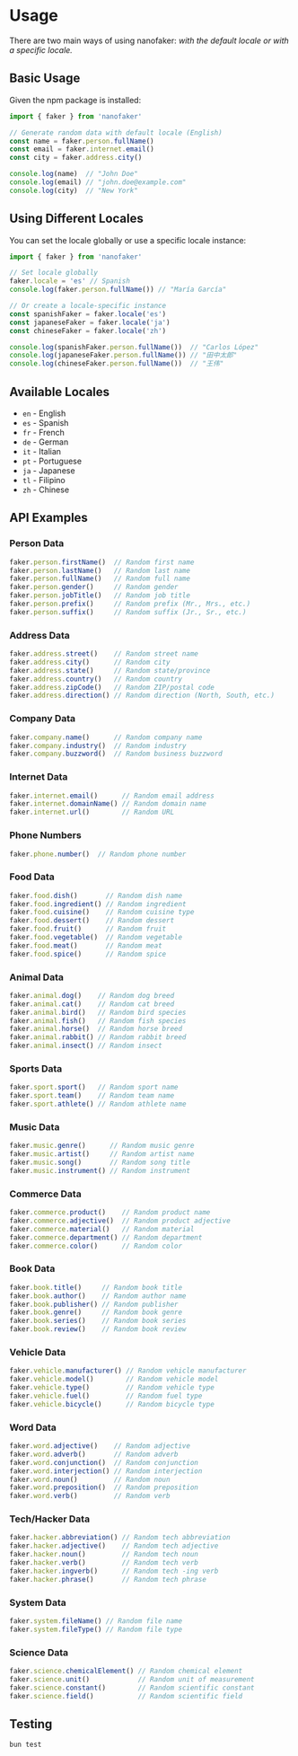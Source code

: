 # Usage

There are two main ways of using nanofaker: _with the default locale or with a specific locale._

## Basic Usage

Given the npm package is installed:

```ts
import { faker } from 'nanofaker'

// Generate random data with default locale (English)
const name = faker.person.fullName()
const email = faker.internet.email()
const city = faker.address.city()

console.log(name)  // "John Doe"
console.log(email) // "john.doe@example.com"
console.log(city)  // "New York"
```

## Using Different Locales

You can set the locale globally or use a specific locale instance:

```ts
import { faker } from 'nanofaker'

// Set locale globally
faker.locale = 'es' // Spanish
console.log(faker.person.fullName()) // "María García"

// Or create a locale-specific instance
const spanishFaker = faker.locale('es')
const japaneseFaker = faker.locale('ja')
const chineseFaker = faker.locale('zh')

console.log(spanishFaker.person.fullName())  // "Carlos López"
console.log(japaneseFaker.person.fullName()) // "田中太郎"
console.log(chineseFaker.person.fullName())  // "王伟"
```

## Available Locales

- `en` - English
- `es` - Spanish
- `fr` - French
- `de` - German
- `it` - Italian
- `pt` - Portuguese
- `ja` - Japanese
- `tl` - Filipino
- `zh` - Chinese

## API Examples

### Person Data

```ts
faker.person.firstName()  // Random first name
faker.person.lastName()   // Random last name
faker.person.fullName()   // Random full name
faker.person.gender()     // Random gender
faker.person.jobTitle()   // Random job title
faker.person.prefix()     // Random prefix (Mr., Mrs., etc.)
faker.person.suffix()     // Random suffix (Jr., Sr., etc.)
```

### Address Data

```ts
faker.address.street()    // Random street name
faker.address.city()      // Random city
faker.address.state()     // Random state/province
faker.address.country()   // Random country
faker.address.zipCode()   // Random ZIP/postal code
faker.address.direction() // Random direction (North, South, etc.)
```

### Company Data

```ts
faker.company.name()      // Random company name
faker.company.industry()  // Random industry
faker.company.buzzword()  // Random business buzzword
```

### Internet Data

```ts
faker.internet.email()      // Random email address
faker.internet.domainName() // Random domain name
faker.internet.url()        // Random URL
```

### Phone Numbers

```ts
faker.phone.number()  // Random phone number
```

### Food Data

```ts
faker.food.dish()       // Random dish name
faker.food.ingredient() // Random ingredient
faker.food.cuisine()    // Random cuisine type
faker.food.dessert()    // Random dessert
faker.food.fruit()      // Random fruit
faker.food.vegetable()  // Random vegetable
faker.food.meat()       // Random meat
faker.food.spice()      // Random spice
```

### Animal Data

```ts
faker.animal.dog()    // Random dog breed
faker.animal.cat()    // Random cat breed
faker.animal.bird()   // Random bird species
faker.animal.fish()   // Random fish species
faker.animal.horse()  // Random horse breed
faker.animal.rabbit() // Random rabbit breed
faker.animal.insect() // Random insect
```

### Sports Data

```ts
faker.sport.sport()   // Random sport name
faker.sport.team()    // Random team name
faker.sport.athlete() // Random athlete name
```

### Music Data

```ts
faker.music.genre()      // Random music genre
faker.music.artist()     // Random artist name
faker.music.song()       // Random song title
faker.music.instrument() // Random instrument
```

### Commerce Data

```ts
faker.commerce.product()    // Random product name
faker.commerce.adjective()  // Random product adjective
faker.commerce.material()   // Random material
faker.commerce.department() // Random department
faker.commerce.color()      // Random color
```

### Book Data

```ts
faker.book.title()     // Random book title
faker.book.author()    // Random author name
faker.book.publisher() // Random publisher
faker.book.genre()     // Random book genre
faker.book.series()    // Random book series
faker.book.review()    // Random book review
```

### Vehicle Data

```ts
faker.vehicle.manufacturer() // Random vehicle manufacturer
faker.vehicle.model()        // Random vehicle model
faker.vehicle.type()         // Random vehicle type
faker.vehicle.fuel()         // Random fuel type
faker.vehicle.bicycle()      // Random bicycle type
```

### Word Data

```ts
faker.word.adjective()    // Random adjective
faker.word.adverb()       // Random adverb
faker.word.conjunction()  // Random conjunction
faker.word.interjection() // Random interjection
faker.word.noun()         // Random noun
faker.word.preposition()  // Random preposition
faker.word.verb()         // Random verb
```

### Tech/Hacker Data

```ts
faker.hacker.abbreviation() // Random tech abbreviation
faker.hacker.adjective()    // Random tech adjective
faker.hacker.noun()         // Random tech noun
faker.hacker.verb()         // Random tech verb
faker.hacker.ingverb()      // Random tech -ing verb
faker.hacker.phrase()       // Random tech phrase
```

### System Data

```ts
faker.system.fileName() // Random file name
faker.system.fileType() // Random file type
```

### Science Data

```ts
faker.science.chemicalElement() // Random chemical element
faker.science.unit()            // Random unit of measurement
faker.science.constant()        // Random scientific constant
faker.science.field()           // Random scientific field
```

## Testing

```bash
bun test
```
